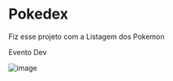 # Pokedex

Fiz esse projeto com a Listagem dos Pokemon

Evento Dev


![image](https://github.com/Henrique-8A/Pokedex/assets/108709381/ec458bc5-1b38-4ea3-ad7a-d2d447a3ba26)
